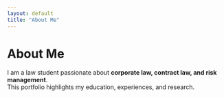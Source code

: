 ```yaml
---
layout: default
title: "About Me"
---
```


# About Me
I am a law student passionate about **corporate law, contract law, and risk management**.  
This portfolio highlights my education, experiences, and research.
